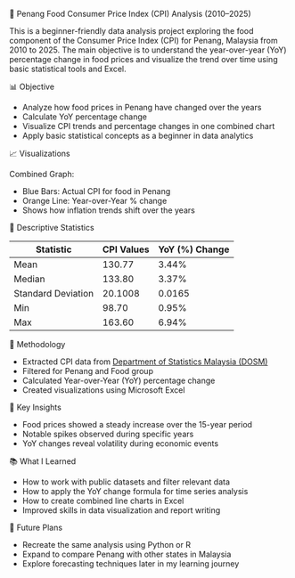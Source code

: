 🥘 Penang Food Consumer Price Index (CPI) Analysis (2010–2025)

This is a beginner-friendly data analysis project exploring the food component of the Consumer Price Index (CPI) for Penang, Malaysia from 2010 to 2025.
The main objective is to understand the year-over-year (YoY) percentage change in food prices and visualize the trend over time using basic statistical tools and Excel.

📊 Objective

- Analyze how food prices in Penang have changed over the years
- Calculate YoY percentage change
- Visualize CPI trends and percentage changes in one combined chart
- Apply basic statistical concepts as a beginner in data analytics

📈 Visualizations

Combined Graph:
- Blue Bars: Actual CPI for food in Penang
- Orange Line: Year-over-Year % change
- Shows how inflation trends shift over the years

🧮 Descriptive Statistics

| Statistic          | CPI Values | YoY (%) Change |
| ------------------ | ---------- | -------------- |
| Mean               | 130.77     | 3.44%          |
| Median             | 133.80     | 3.37%          |
| Standard Deviation | 20.1008    | 0.0165         |
| Min                | 98.70      | 0.95%          |
| Max                | 163.60     | 6.94%          |


🧠 Methodology

- Extracted CPI data from [Department of Statistics Malaysia (DOSM)](https://open.dosm.gov.my)
- Filtered for Penang and Food group
- Calculated Year-over-Year (YoY) percentage change
- Created visualizations using Microsoft Excel

📝 Key Insights

- Food prices showed a steady increase over the 15-year period
- Notable spikes observed during specific years 
- YoY changes reveal volatility during economic events

📚 What I Learned

- How to work with public datasets and filter relevant data
- How to apply the YoY change formula for time series analysis
- How to create combined line charts in Excel
- Improved skills in data visualization and report writing

🚀 Future Plans

- Recreate the same analysis using Python or R
- Expand to compare Penang with other states in Malaysia
- Explore forecasting techniques later in my learning journey





